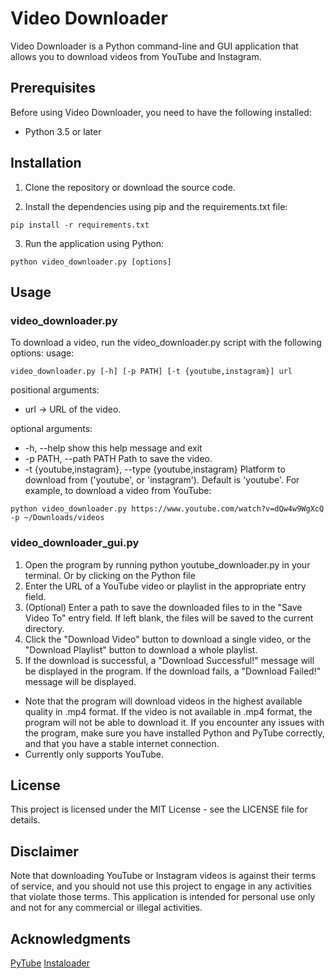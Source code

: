 # Video Downloader
Video Downloader is a Python command-line and GUI application that allows you to download videos from YouTube and Instagram.

## Prerequisites
Before using Video Downloader, you need to have the following installed:

* Python 3.5 or later

## Installation
1. Clone the repository or download the source code.

2. Install the dependencies using pip and the requirements.txt file:
  ```
  pip install -r requirements.txt
  ```

3. Run the application using Python:
  ```
  python video_downloader.py [options]
  ```

## Usage
### video_downloader.py
To download a video, run the video_downloader.py script with the following options:
usage: 
```
video_downloader.py [-h] [-p PATH] [-t {youtube,instagram}] url
```

positional arguments:
  * url  -> URL of the video.

optional arguments:
  * -h, --help            show this help message and exit
  * -p PATH, --path PATH  Path to save the video.
  * -t {youtube,instagram}, --type {youtube,instagram}
                        Platform to download from ('youtube', or 'instagram').
                        Default is 'youtube'.
For example, to download a video from YouTube:
```
python video_downloader.py https://www.youtube.com/watch?v=dQw4w9WgXcQ -p ~/Downloads/videos
```
### video_downloader_gui.py
1. Open the program by running python youtube_downloader.py in your terminal. Or by clicking on the Python file
2. Enter the URL of a YouTube video or playlist in the appropriate entry field.
3. (Optional) Enter a path to save the downloaded files to in the "Save Video To" entry field. If left blank, the files will be saved to the current directory.
4. Click the "Download Video" button to download a single video, or the "Download Playlist" button to download a whole playlist.
5. If the download is successful, a "Download Successful!" message will be displayed in the program. If the download fails, a "Download Failed!" message will be displayed.
- Note that the program will download videos in the highest available quality in .mp4 format. If the video is not available in .mp4 format, the program will not be able to download it. If you encounter any issues with the program, make sure you have installed Python and PyTube correctly, and that you have a stable internet connection.
- Currently only supports YouTube.

## License
This project is licensed under the MIT License - see the LICENSE file for details.

## Disclaimer
Note that downloading YouTube or Instagram videos is against their terms of service, 
and you should not use this project to engage in any activities that violate those terms. 
This application is intended for personal use only and not for any commercial or illegal activities.

## Acknowledgments
[PyTube](https://pytube.io/en/latest/)
[Instaloader](https://instaloader.github.io/)